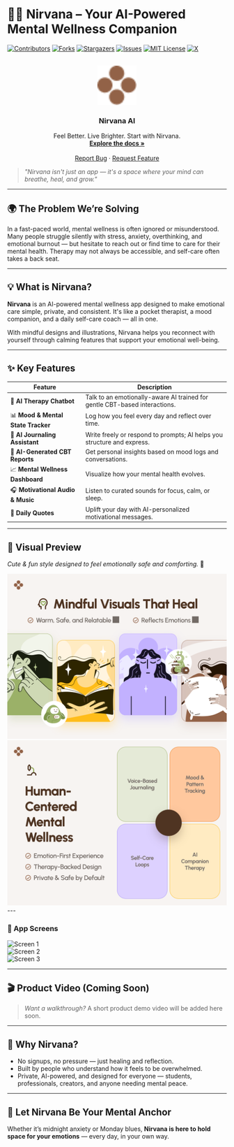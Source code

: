 # 🧘‍♀️ Nirvana – Your AI-Powered Mental Wellness Companion

<a name="readme-top"></a>

[![Contributors](https://img.shields.io/github/contributors/mdkaifansari04/nirvana-ai?style=for-the-badge)](https://github.com/mdkaifansari04/nirvana-ai/graphs/contributors)
[![Forks](https://img.shields.io/github/forks/mdkaifansari04/nirvana-ai?style=for-the-badge)](https://github.com/mdkaifansari04/nirvana-ai/network/members)
[![Stargazers](https://img.shields.io/github/stars/mdkaifansari04/nirvana-ai?style=for-the-badge)](https://github.com/mdkaifansari04/nirvana-ai/stargazers)
[![Issues](https://img.shields.io/github/issues/mdkaifansari04/nirvana-ai?style=for-the-badge)](https://github.com/mdkaifansari04/nirvana-ai/issues)
[![MIT License](https://img.shields.io/github/license/mdkaifansari04/nirvana-ai?style=for-the-badge)](https://github.com/mdkaifansari04/nirvana-ai/blob/main/LICENSE)
[![X](https://img.shields.io/badge/X-@mdkaifansari04-000000?logo=x&style=for-the-badge)](https://x.com/mdkaifansari04)


<!-- PROJECT LOGO -->
<br />
<div align="center">
  <img src=".github/assets/logo.png" alt="Logo" width="90" height="90">

  <h3 align="center">Nirvana AI</h3>

  <p align="center">
    Feel Better. Live Brighter. Start with Nirvana.
    <br />
    <a href=""><strong>Explore the docs »</strong></a>
    <br />
    <br />
    <a href="https://github.com/mdkaifansari04/nirvana-ai/issues">Report Bug</a>
    ·
    <a href="https://github.com/mdkaifansari04/nirvana-ai/issues">Request Feature</a>
  </p>
</div>

> _"Nirvana isn't just an app — it's a space where your mind can breathe, heal, and grow."_

---

## 🌍 The Problem We’re Solving

In a fast-paced world, mental wellness is often ignored or misunderstood. Many people struggle silently with stress, anxiety, overthinking, and emotional burnout — but hesitate to reach out or find time to care for their mental health. Therapy may not always be accessible, and self-care often takes a back seat.

---

## 💡 What is Nirvana?

**Nirvana** is an AI-powered mental wellness app designed to make emotional care simple, private, and consistent. It's like a pocket therapist, a mood companion, and a daily self-care coach — all in one.

With mindful designs and illustrations, Nirvana helps you reconnect with yourself through calming features that support your emotional well-being.

---

## ✨ Key Features

| Feature                            | Description                                                                |
| ---------------------------------- | -------------------------------------------------------------------------- |
| 🧠 **AI Therapy Chatbot**          | Talk to an emotionally-aware AI trained for gentle CBT-based interactions. |
| 📊 **Mood & Mental State Tracker** | Log how you feel every day and reflect over time.                          |
| 📝 **AI Journaling Assistant**     | Write freely or respond to prompts; AI helps you structure and express.    |
| 📃 **AI-Generated CBT Reports**    | Get personal insights based on mood logs and conversations.                |
| 📈 **Mental Wellness Dashboard**   | Visualize how your mental health evolves.                                  |
| 🎧 **Motivational Audio & Music**  | Listen to curated sounds for focus, calm, or sleep.                        |
| 💬 **Daily Quotes**                | Uplift your day with AI-personalized motivational messages.                |

---

## 🌟 Visual Preview

_Cute & fun style designed to feel emotionally safe and comforting._ 🤗

<div align="center">

  <img src=".github/assets/banner-2.svg">
  <img src=".github/assets/banner-3.svg">
  
</div>
---

### 📱 App Screens

![Screen 1](./assets/screen1.png)  
![Screen 2](./assets/screen2.png)  
![Screen 3](./assets/screen3.png)

---

## 🎬 Product Video (Coming Soon)

> _Want a walkthrough?_ A short product demo video will be added here soon.

---

## 🧠 Why Nirvana?

- No signups, no pressure — just healing and reflection.
- Built by people who understand how it feels to be overwhelmed.
- Private, AI-powered, and designed for everyone — students, professionals, creators, and anyone needing mental peace.

---

## 🚀 Let Nirvana Be Your Mental Anchor

Whether it’s midnight anxiety or Monday blues, **Nirvana is here to hold space for your emotions** — every day, in your own way.

